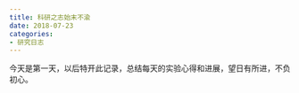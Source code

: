 ```yaml
---
title: 科研之志始末不渝
date: 2018-07-23
categories:
- 研究日志
---
```


今天是第一天，以后特开此记录，总结每天的实验心得和进展，望日有所进，不负初心。
